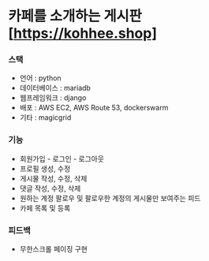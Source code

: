 # 카페를 소개하는 게시판 [https://kohhee.shop]

### 스택
- 언어 : python
- 데이터베이스 : mariadb
- 웹프레임워크 : django
- 배포 : AWS EC2, AWS Route 53, dockerswarm
- 기타 : magicgrid

### 기능
- 회원가입 - 로그인 - 로그아웃
- 프로필 생성, 수정 
- 게시물 작성, 수정, 삭제
- 댓글 작성, 수정, 삭제
- 원하는 계정 팔로우 및 팔로우한 계정의 게시물만 보여주는 피드 
- 카페 목록 및 등록

### 피드백
- 무한스크롤 페이징 구현 
